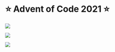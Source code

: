# ⭐️ Advent of Code 2021 ⭐️

![](https://img.shields.io/badge/day%20📅-13-blue)
  
![](https://img.shields.io/badge/stars%20⭐-17-yellow)
  
![](https://img.shields.io/badge/days%20completed-8-red)
